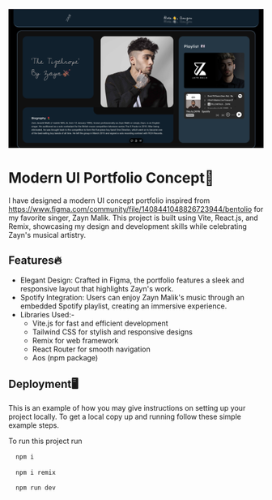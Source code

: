 
![App Screenshot](./public/ss.png)


# Modern UI Portfolio Concept🚀

I have designed a modern UI concept portfolio inspired from https://www.figma.com/community/file/1408441048826723944/bentolio for my favorite singer, Zayn Malik. This project is built using Vite, React.js, and Remix, showcasing my design and development skills while celebrating Zayn's musical artistry.

## Features🔥

- Elegant Design: Crafted in Figma, the portfolio features a sleek and responsive layout that highlights Zayn's work.
- Spotify Integration: Users can enjoy Zayn Malik's music through an embedded Spotify playlist, creating an immersive experience.
- Libraries Used:-
    - Vite.js for fast and efficient development
    - Tailwind CSS for stylish and responsive designs
   - Remix for web framework
   - React Router for smooth navigation
   - Aos (npm package)


## Deployment🖥️
This is an example of how you may give instructions on setting up your project locally. To get a local copy up and running follow these simple example steps.

To run this project run
```bash
  npm i
```
```bash
  npm i remix
```

```bash
  npm run dev
```

